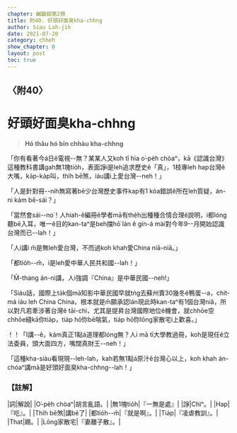 ```yaml
---
chapter: 鹹酸甜第2冊
title: 附40. 好頭好面臭kha-chhng
author: Siau Lah-jih
date: 2021-07-20
category: chheh
show_chapter: 0
layout: post
toc: true
---
```


## 〈附40〉
# 好頭好面臭kha-chhng
> **Hó thâu hó bīn chhàu kha-chhng**

「你有看著今á日ê電視--無？某某人又koh tī hia o͘-pe̍h chòaⁿ，kā《認識台灣》這種教科書講gah無1塊tio̍h，表面諍i是leh追求歷史ê「真」，1枝專leh hap台灣ê大嘴，ka̍p-ka̍p叫，thi̍h bē煞，iáu講i上愛台灣--neh！」

「人是針對冊--nih無寫著bē少台灣歷史事件kap有1 kóa錯誤ê所在leh質疑，án-ni kám bē-sái？」

「當然會sái--no͘！人hiah-ê編冊ê學者mā有the̍h出種種合情合理ê說明，i都lóng聽bē入耳，唯一ê目的kan-taⁿ是beh擋hō͘ lán ê gín-á mài對今年9--月開始認識台灣而已--lah！」

「人i講i m̄是無leh愛台灣，不而過koh khah愛China niā-niā。」

「都tio̍h--m̄，i是leh愛中華人民共和國--lah！」

「M̄-thang án-ni講，人i強調『China』是中華民國--neh!」

「Siáu話，國際上ta̍k個mā知影中華民國早就tńg去蘇州賣30幾冬ê鴨蛋--a，chit-má iáu leh China China，根本就是m̄願承認lán現此時kan-taⁿ有1個台灣niâ，所以對凡若牽涉著台灣ê tāi-chì，尤其是提昇台灣國際地位ê機會，就chhōe空chhōe縫kā你tia̍p，tia̍p hō͘你bē喘氣，tia̍p hō͘你lōng家散宅i上歡喜。」

！！「I講--ê，kám真正1點á道理都lóng無？人i mā tī大學教過冊，koh是現任ê立法委員，頭大面四方，嘴闊真財王--neh！」

「這種kha-siàu看現現--leh-lah，kah若無1點á原汁ê台灣心以上，koh khah án-chóaⁿ講mā是好頭好面臭kha-chhng--lah！」


### 【註解】

|詞|解說|
|O͘-pe̍h chòaⁿ|胡言亂語。|
|無1塊tio̍h|『一無是處』|
|諍|Chìⁿ。|
|Hap|『吃』。|
|Thi̍h bē煞|講bē了|
|都tio̍h--m̄|『就是啊』。|
|Tia̍p|『凌虐教訓』。|
|That|踢。|
|Lōng家散宅|『妻離子散』。|